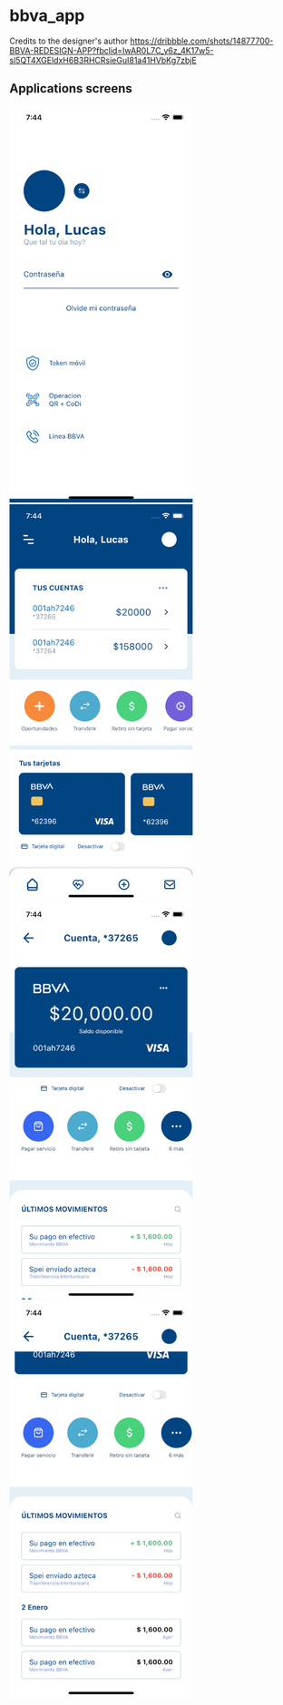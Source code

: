 # bbva_app

Credits to the designer's author
https://dribbble.com/shots/14877700-BBVA-REDESIGN-APP?fbclid=IwAR0L7C_y6z_4K17w5-sl5QT4XGEldxH6B3RHCRsieGuI81a41HVbKg7zbjE

## Applications screens

<img src="assets/screen_1.png" height="700" />

<img src="assets/screen_2.png" height="700" />

<img src="assets/screen_3.png" height="700" />

<img src="assets/screen_4.png" height="700" />
